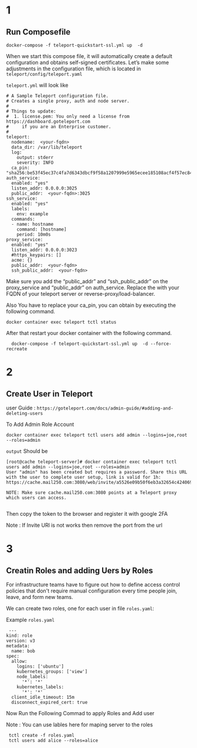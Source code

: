 
# 1
## Run Composefile

```shell
docker-compose -f teleport-quickstart-ssl.yml up  -d
```
When we start this compose file, it will automatically create a default configuration and obtains self-signed certificates. Let’s make some adjustments in the configuration file, which is located in `teleport/config/teleport.yaml`

`teleport.yml` will look like

```
# A Sample Teleport configuration file.
# Creates a single proxy, auth and node server.
#
# Things to update:
#  1. license.pem: You only need a license from https://dashboard.goteleport.com
#     if you are an Enterprise customer.
#
teleport:
  nodename:  <your-fqdn>
  data_dir: /var/lib/teleport
  log:
    output: stderr
    severity: INFO
  ca_pin: "sha256:be53f45ec37c4fa7d6343dbcf9f58a1207999e5965ecee185108acf4f57ec846"
auth_service:
  enabled: "yes"
  listen_addr: 0.0.0.0:3025
  public_addr:  <your-fqdn>:3025
ssh_service:
  enabled: "yes"
  labels:
    env: example
  commands:
  - name: hostname
    command: [hostname]
    period: 10m0s
proxy_service:
  enabled: "yes"
  listen_addr: 0.0.0.0:3023
  #https_keypairs: []
  acme: {}
  public_addr:  <your-fqdn>
  ssh_public_addr:  <your-fqdn>

```

Make sure you add the “public_addr” and “ssh_public_addr” on the proxy_service 
and  “public_addr” on auth_service. Replace the <your-fqdn> with your FQDN of your teleport server or reverse-proxy/load-balancer.

Also You have to replace your ca_pin, you can obtain by executing the following command.

```shell
docker container exec teleport tctl status
```
After that restart your docker container with the following command.

```shell
  docker-compose -f teleport-quickstart-ssl.yml up  -d --force-recreate
```

# 2 

## Create User in Teleport 

user Guide : `https://goteleport.com/docs/admin-guide/#adding-and-deleting-users`

To Add Admin Role Account 

```shell
docker container exec teleport tctl users add admin --logins=joe,root --roles=admin
```

`output` Should be

```shell
[root@cache teleport-server]# docker container exec teleport tctl users add admin --logins=joe,root --roles=admin
User "admin" has been created but requires a password. Share this URL with the user to complete user setup, link is valid for 1h:
https://cache.mail250.com:3080/web/invite/a5526e09b50f6eb3a32654c424069e56

NOTE: Make sure cache.mail250.com:3080 points at a Teleport proxy which users can access.


```
Then copy the token to the browser and register it with google 2FA 

Note : If Invite URl is not works then remove the port from the url 

# 3

## Creatin Roles and adding Uers by Roles 

 For infrastructure teams have to figure out how to define access control policies that don't require manual configuration every time people join, leave, and form new teams.

We can create two roles, one for each user in file `roles.yaml`:


Example `roles.yaml`

```
 ---
kind: role
version: v3
metadata:
  name: bob
spec:
  allow:
    logins: ['ubuntu']
    kubernetes_groups: ['view']
    node_labels:
      '*': '*'
    kubernetes_labels:
      '*': '*'
  client_idle_timeout: 15m
  disconnect_expired_cert: true
```
Now Run the Following Commad to apply Roles and Add user

Note : You can use lables here for maping server to the roles

```shell
 tctl create -f roles.yaml
 tctl users add alice --roles=alice
```
